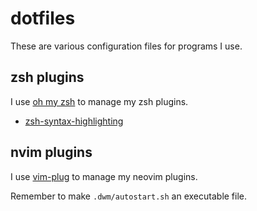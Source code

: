 # dotfiles

These are various configuration files for programs I use.

## zsh plugins
I use [oh my zsh](https://ohmyz.sh/) to manage my zsh plugins.
- [zsh-syntax-highlighting](https://github.com/zsh-users/zsh-syntax-highlighting)

## nvim plugins
I use [vim-plug](https://github.com/junegunn/vim-plug) to manage my neovim
plugins.

Remember to make `.dwm/autostart.sh` an executable file.

